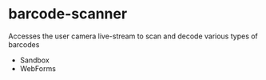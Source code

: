 # barcode-scanner
Accesses the user camera live-stream  to scan and decode various types of barcodes


 - Sandbox
 - WebForms
